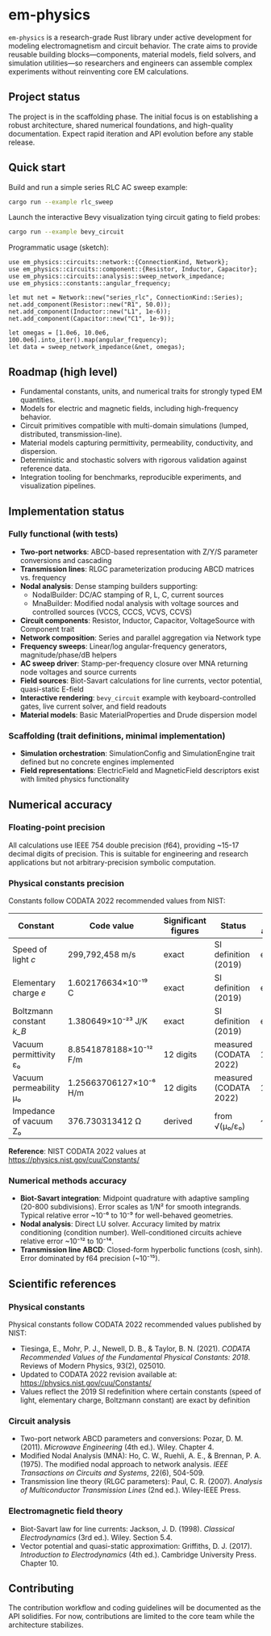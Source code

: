 # em-physics

`em-physics` is a research-grade Rust library under active development for modeling electromagnetism and circuit behavior. The crate aims to provide reusable building blocks—components, material models, field solvers, and simulation utilities—so researchers and engineers can assemble complex experiments without reinventing core EM calculations.

## Project status

The project is in the scaffolding phase. The initial focus is on establishing a robust architecture, shared numerical foundations, and high-quality documentation. Expect rapid iteration and API evolution before any stable release.

## Quick start

Build and run a simple series RLC AC sweep example:

```sh
cargo run --example rlc_sweep
```

Launch the interactive Bevy visualization tying circuit gating to field probes:

```sh
cargo run --example bevy_circuit
```

Programmatic usage (sketch):

```rust,no_run
use em_physics::circuits::network::{ConnectionKind, Network};
use em_physics::circuits::component::{Resistor, Inductor, Capacitor};
use em_physics::circuits::analysis::sweep_network_impedance;
use em_physics::constants::angular_frequency;

let mut net = Network::new("series_rlc", ConnectionKind::Series);
net.add_component(Resistor::new("R1", 50.0));
net.add_component(Inductor::new("L1", 1e-6));
net.add_component(Capacitor::new("C1", 1e-9));

let omegas = [1.0e6, 10.0e6, 100.0e6].into_iter().map(angular_frequency);
let data = sweep_network_impedance(&net, omegas);
```

## Roadmap (high level)

- Fundamental constants, units, and numerical traits for strongly typed EM quantities.
- Models for electric and magnetic fields, including high-frequency behavior.
- Circuit primitives compatible with multi-domain simulations (lumped, distributed, transmission-line).
- Material models capturing permittivity, permeability, conductivity, and dispersion.
- Deterministic and stochastic solvers with rigorous validation against reference data.
- Integration tooling for benchmarks, reproducible experiments, and visualization pipelines.

## Implementation status

### Fully functional (with tests)
- **Two-port networks**: ABCD-based representation with Z/Y/S parameter conversions and cascading
- **Transmission lines**: RLGC parameterization producing ABCD matrices vs. frequency
- **Nodal analysis**: Dense stamping builders supporting:
  - NodalBuilder: DC/AC stamping of R, L, C, current sources
  - MnaBuilder: Modified nodal analysis with voltage sources and controlled sources (VCCS, CCCS, VCVS, CCVS)
- **Circuit components**: Resistor, Inductor, Capacitor, VoltageSource with Component trait
- **Network composition**: Series and parallel aggregation via Network type
- **Frequency sweeps**: Linear/log angular-frequency generators, magnitude/phase/dB helpers
- **AC sweep driver**: Stamp-per-frequency closure over MNA returning node voltages and source currents
- **Field sources**: Biot-Savart calculations for line currents, vector potential, quasi-static E-field
- **Interactive rendering**: `bevy_circuit` example with keyboard-controlled gates, live current solver, and field readouts
- **Material models**: Basic MaterialProperties and Drude dispersion model

### Scaffolding (trait definitions, minimal implementation)
- **Simulation orchestration**: SimulationConfig and SimulationEngine trait defined but no concrete engines implemented
- **Field representations**: ElectricField and MagneticField descriptors exist with limited physics functionality

## Numerical accuracy

### Floating-point precision
All calculations use IEEE 754 double precision (f64), providing ~15-17 decimal digits of precision. This is suitable for engineering and research applications but not arbitrary-precision symbolic computation.

### Physical constants precision

Constants follow CODATA 2022 recommended values from NIST:

| Constant | Code value | Significant figures | Status | Relative accuracy |
|----------|-----------|---------------------|---------|-------------------|
| Speed of light *c* | 299,792,458 m/s | exact | SI definition (2019) | exact |
| Elementary charge *e* | 1.602176634×10⁻¹⁹ C | exact | SI definition (2019) | exact |
| Boltzmann constant *k_B* | 1.380649×10⁻²³ J/K | exact | SI definition (2019) | exact |
| Vacuum permittivity ε₀ | 8.8541878188×10⁻¹² F/m | 12 digits | measured (CODATA 2022) | 1.6×10⁻¹⁰ |
| Vacuum permeability μ₀ | 1.25663706127×10⁻⁶ H/m | 12 digits | measured (CODATA 2022) | 1.6×10⁻¹⁰ |
| Impedance of vacuum Z₀ | 376.730313412 Ω | derived | from √(μ₀/ε₀) | ~10⁻¹⁰ |

**Reference**: NIST CODATA 2022 values at <https://physics.nist.gov/cuu/Constants/>

### Numerical methods accuracy
- **Biot-Savart integration**: Midpoint quadrature with adaptive sampling (20-800 subdivisions). Error scales as 1/N² for smooth integrands. Typical relative error ~10⁻⁶ to 10⁻⁹ for well-behaved geometries.
- **Nodal analysis**: Direct LU solver. Accuracy limited by matrix conditioning (condition number). Well-conditioned circuits achieve relative error ~10⁻¹² to 10⁻¹⁴.
- **Transmission line ABCD**: Closed-form hyperbolic functions (cosh, sinh). Error dominated by f64 precision (~10⁻¹⁵).

## Scientific references

### Physical constants
Physical constants follow CODATA 2022 recommended values published by NIST:
- Tiesinga, E., Mohr, P. J., Newell, D. B., & Taylor, B. N. (2021). *CODATA Recommended Values of the Fundamental Physical Constants: 2018*. Reviews of Modern Physics, 93(2), 025010.
- Updated to CODATA 2022 revision available at: <https://physics.nist.gov/cuu/Constants/>
- Values reflect the 2019 SI redefinition where certain constants (speed of light, elementary charge, Boltzmann constant) are exact by definition

### Circuit analysis
- Two-port network ABCD parameters and conversions: Pozar, D. M. (2011). *Microwave Engineering* (4th ed.). Wiley. Chapter 4.
- Modified Nodal Analysis (MNA): Ho, C. W., Ruehli, A. E., & Brennan, P. A. (1975). The modified nodal approach to network analysis. *IEEE Transactions on Circuits and Systems*, 22(6), 504-509.
- Transmission line theory (RLGC parameters): Paul, C. R. (2007). *Analysis of Multiconductor Transmission Lines* (2nd ed.). Wiley-IEEE Press.

### Electromagnetic field theory
- Biot-Savart law for line currents: Jackson, J. D. (1998). *Classical Electrodynamics* (3rd ed.). Wiley. Section 5.4.
- Vector potential and quasi-static approximation: Griffiths, D. J. (2017). *Introduction to Electrodynamics* (4th ed.). Cambridge University Press. Chapter 10.

## Contributing

The contribution workflow and coding guidelines will be documented as the API solidifies. For now, contributions are limited to the core team while the architecture stabilizes.
